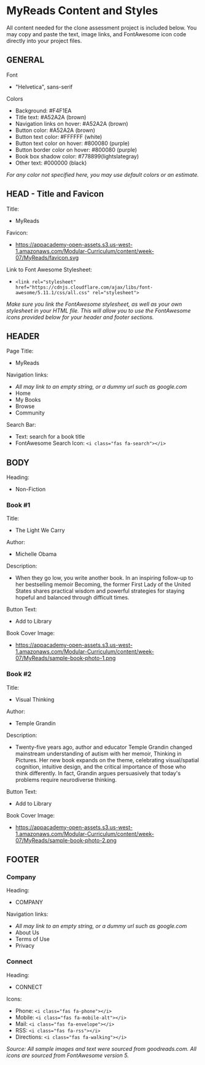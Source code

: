 # MyReads Content and Styles

All content needed for the clone assessment project is included below. You may
copy and paste the text, image links, and FontAwesome icon code directly into
your project files.

## GENERAL

Font
- "Helvetica", sans-serif


Colors
- Background: #F4F1EA
- Title text: #A52A2A	(brown)
- Navigation links on hover: #A52A2A (brown)
- Button color: #A52A2A	(brown)
- Button text color: #FFFFFF (white)
- Button text color on hover: #800080 (purple)
- Button border color on hover: #800080 (purple)
- Book box shadow color: #778899(lightslategray)
- Other text: #000000 (black)

_For any color not specified here, you may use default colors or an estimate._


## HEAD - Title and Favicon

Title:
- MyReads

Favicon:
- https://appacademy-open-assets.s3.us-west-1.amazonaws.com/Modular-Curriculum/content/week-07/MyReads/favicon.svg

Link to Font Awesome Stylesheet:
- `<link rel="stylesheet" href="https://cdnjs.cloudflare.com/ajax/libs/font-awesome/5.11.1/css/all.css" rel="stylesheet">`

_Make sure you link the FontAwesome stylesheet, as well as your own stylesheet in your HTML file. This will allow you to use the FontAwesome icons provided below for your header and footer sections._

## HEADER

Page Title:
- MyReads

Navigation links:
- _All may link to an empty string, or a dummy url such as google.com_
- Home
- My Books
- Browse
- Community

Search Bar:
- Text: search for a book title
- FontAwesome Search Icon: `<i class="fas fa-search"></i>`

## BODY

Heading:
- Non-Fiction

### Book #1

Title:
- The Light We Carry

Author:
- Michelle Obama

Description:
- When they go low, you write another book. In an inspiring follow-up to her
  bestselling memoir Becoming, the former First Lady of the United States shares
  practical wisdom and powerful strategies for staying hopeful and balanced
  through difficult times.

Button Text:
- Add to Library

Book Cover Image:
- https://appacademy-open-assets.s3.us-west-1.amazonaws.com/Modular-Curriculum/content/week-07/MyReads/sample-book-photo-1.png



### Book #2

Title:
- Visual Thinking

Author:
- Temple Grandin

Description:
- Twenty-five years ago, author and educator Temple Grandin changed mainstream
  understanding of autism with her memoir, Thinking in Pictures. Her new book
  expands on the theme, celebrating visual/spatial cognition, intuitive design,
  and the critical importance of those who think differently. In fact, Grandin
  argues persuasively that today's problems require neurodiverse thinking.

Button Text:
- Add to Library

Book Cover Image:
- https://appacademy-open-assets.s3.us-west-1.amazonaws.com/Modular-Curriculum/content/week-07/MyReads/sample-book-photo-2.png

## FOOTER

### Company

Heading:
- COMPANY

Navigation links:
- _All may link to an empty string, or a dummy url such as google.com_
- About Us
- Terms of Use
- Privacy

### Connect

Heading:
- CONNECT

Icons:
- Phone: `<i class="fas fa-phone"></i>`
- Mobile: `<i class="fas fa-mobile-alt"></i>`
- Mail: `<i class="fas fa-envelope"></i>`
- RSS: `<i class="fas fa-rss"></i>`
- Directions: `<i class="fas fa-walking"></i>`


_Source: All sample images and text were sourced from goodreads.com. All icons are sourced from FontAwesome version 5._
